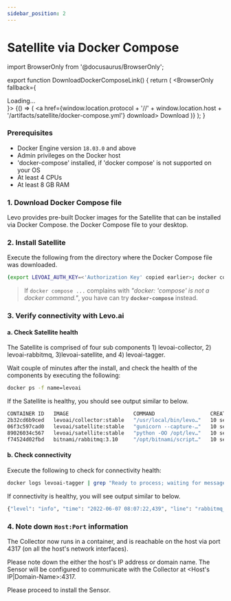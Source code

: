 ```yaml
---
sidebar_position: 2
---
```


# Satellite via Docker Compose

import BrowserOnly from '@docusaurus/BrowserOnly';

export function DownloadDockerComposeLink() {
    return (
        <BrowserOnly fallback={<div>Loading...</div>}>
            {() => (
                <a href={window.location.protocol + '//' + window.location.host + '/artifacts/satellite/docker-compose.yml'} download> Download</a>
            )}
        </BrowserOnly>
    );
}

### Prerequisites
- Docker Engine version `18.03.0` and above
- Admin privileges on the Docker host
- 'docker-compose' installed, if 'docker compose' is not supported on your OS
- At least 4 CPUs
- At least 8 GB RAM

### 1. Download Docker Compose file
Levo provides pre-built Docker images for the Satellite that can be installed via Docker Compose.
<DownloadDockerComposeLink/> the Docker Compose file to your desktop.

### 2. Install Satellite
Execute the following from the directory where the Docker Compose file was downloaded.

```bash
(export LEVOAI_AUTH_KEY=<'Authorization Key' copied earlier>; docker compose pull && docker compose up -d)
```

> If `docker compose ...` complains with *"docker: 'compose' is not a docker command."*, you have can try **`docker-compose`** instead.

### 3. Verify connectivity with Levo.ai

#### a. Check Satellite health

The Satellite is comprised of four sub components 1) levoai-collector, 2) levoai-rabbitmq, 3)levoai-satellite, and 4) levoai-tagger.

Wait couple of minutes after the install, and check the health of the components by executing the following:

```bash
docker ps -f name=levoai
```

If the Satellite is healthy, you should see output similar to below.

```bash
CONTAINER ID   IMAGE                     COMMAND                  CREATED             STATUS                  PORTS                                                                                                                                    NAMES
2b32cd6b9ced   levoai/collector:stable   "/usr/local/bin/levo…"   10 seconds ago      Up 8 seconds            0.0.0.0:4317->4317/tcp, 9411/tcp                                                                                                         levoai-collector
06f3c597cad0   levoai/satellite:stable   "gunicorn --capture-…"   10 seconds ago      Up 9 seconds            0.0.0.0:9999->9999/tcp                                                                                                                   levoai-satellite
89026034c567   levoai/satellite:stable   "python -OO /opt/lev…"   10 seconds ago      Up Less than a second                                                                                                                                            levoai-tagger
f74524d02fbd   bitnami/rabbitmq:3.10     "/opt/bitnami/script…"   10 seconds ago      Up 9 seconds            5551-5552/tcp, 0.0.0.0:4369->4369/tcp, 5671/tcp, 0.0.0.0:5672->5672/tcp, 0.0.0.0:15672->15672/tcp, 0.0.0.0:25672->25672/tcp, 15671/tcp   levoai-rabbitmq
```

#### b. Check connectivity
Execute the following to check for connectivity health:

```bash
docker logs levoai-tagger | grep "Ready to process; waiting for messages."
```
If connectivity is healthy, you will see output similar to below.

```bash
{"level": "info", "time": "2022-06-07 08:07:22,439", "line": "rabbitmq_client.py:155", "version": "fc628b50354bf94e544eef46751d44945a2c55bc", "module": "/opt/levoai/e7s/src/python/levoai_e7s/satellite/rabbitmq_client.py", "message": "Ready to process; waiting for messages."}
```

### 4. Note down `Host:Port` information
The Collector now runs in a container, and is reachable on the host via port 4317 (on all the host's network interfaces).

Please note down the either the host's IP address or domain name. The Sensor will be configured to communicate with the Collector at <Host's IP|Domain-Name>:4317.

Please proceed to install the Sensor.

<br></br>

